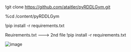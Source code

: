 !git clone https://github.com/ataitler/pyRDDLGym.git

%cd /content/pyRDDLGym

!pip install -r requirements.txt



Reuirements.txt ---> 2nd file
!pip install -r requirements.txt



![image](https://github.com/DrishtiShrrrma/domain-independent-planner-v1/assets/129742046/69e51b38-6aeb-472e-8b31-1fd9ceba85ad)

